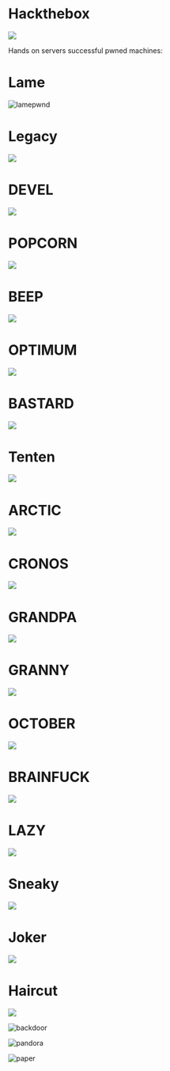 # Hackthebox

![](logo.png)

Hands on servers successful pwned machines:
# Lame


![lamepwnd](/Linux/Linux-Easy/Lame/Screenshots/lamepwnd.png)

# Legacy

![](/Windows/Windows-Easy/Legacy/Screenshots/pwnedlegacy.png)

# DEVEL 

![](/Windows/Windows-Easy/Devel/Screenshots/develpwned.png)

# POPCORN

![](/Linux/Linux-Medium/Popcorn/Screenshots/popcornpwned.png)

# BEEP

![](/Linux/Linux-Easy/Beep/Screenshots/beeppwned.png)

# OPTIMUM

![](/Windows/Windows-Easy/Optimum/Screenshots/pwnedOptimum.png)

# BASTARD

![](/Windows/Windows-Medium/Bastard/Screenshots/bastardpwned.png)

# Tenten

![](/Linux/Linux-Medium/Tenten/Screenshots/Tentenpwned.png)

# ARCTIC

![](/Windows/Windows-Easy/Arctic/Screenshots/Arcticpwned.png)

# CRONOS

![](/Linux/Linux-Medium/Cronos/Screenshots/cronospwned.png)

# GRANDPA

![](/Windows/Windows-Easy/Grandpa/Screenshots/grandpapwned.png)


# GRANNY

![](/Windows/Windows-Easy/Granny/Screenshots/GrannyPwned.png)

# OCTOBER

![](/Linux/Linux-Medium/October/Screenshots/octoberpwned.png)

# BRAINFUCK

![](/Linux/Linux-Insane/Brainfuck/Screenshots/Brainfuckpwned.png)

# LAZY

![](/Linux/Linux-Medium/Lazy/Screenshots/LazyPwned.png)

# Sneaky

![](/Linux/Linux-Medium/Sneaky/Screenshots/sneakypwned.png)

# Joker

![](/Linux/Linux-Hard/Joker/Screenshots/jokerpwned.png)

# Haircut

![](Linux/Linux-Medium/Haircut/Screenshoots/HaircutPwned.png)


![backdoor](https://user-images.githubusercontent.com/64952843/165172553-218f7845-b352-441e-9d8d-5af46cc7e7e7.png)


![pandora](https://user-images.githubusercontent.com/64952843/165172797-1918de91-0c0b-48c7-92f5-01c7fd180171.png)

![paper](https://user-images.githubusercontent.com/64952843/165172854-3f66cdba-4ee7-4143-97db-86cf7dc04e88.png)
